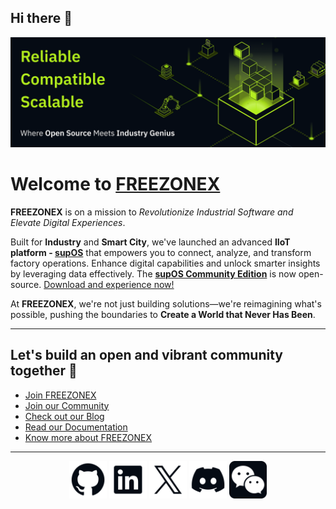 ## Hi there 👋
 ![iamge](image.png)
<br>
# Welcome to [FREEZONEX](https://your-freezonex-website.com)

**FREEZONEX** is on a mission to *Revolutionize Industrial Software and Elevate Digital Experiences*.

Built for **Industry** and **Smart City**, we've launched an advanced **IIoT platform - [supOS](https://your-supos-website.com)** that empowers you to connect, analyze, and transform factory operations. Enhance digital capabilities and unlock smarter insights by leveraging data effectively. The **[supOS Community Edition](https://github.com/your-org/supos-community-edition)** is now open-source. [Download and experience now!](https://github.com/your-org/supos-community-edition)

At **FREEZONEX**, we're not just building solutions—we're reimagining what's possible, pushing the boundaries to **Create a World that Never Has Been**.

---

## Let's build an open and vibrant community together 🚀

- [Join FREEZONEX](https://your-freezonex-website.com/join)
- [Join our Community](https://discord.com/invite/your-discord-link)
- [Check out our Blog](https://your-freezonex-website.com/blog)
- [Read our Documentation](https://your-freezonex-website.com/docs)
- [Know more about FREEZONEX](https://your-freezonex-website.com/about)

---
<!-- ## Connect with Us -->

<div align="center" dir="auto" >
  <a href="https://github.com/FREEZONEX"><img src="./githublogo/Logo--github.svg" width="60" height="60" alt="GitHub"></a>
  <a href="https://www.linkedin.com/company/91136833"><img src="./githublogo/Logo--linkedin.svg" width="60" height="60" alt="LinkedIn"></a>
  <a href="https://x.com/FreezoneX123"><img src="./githublogo/Logo--x.svg" width="60" height="60" alt="X"></a>
  <a href="https://discord.gg/G2zdNb52Vq"><img src="./githublogo/Logo--discord.svg" width="60" height="60" alt="Discord"></a>
  <a href="https://mp.weixin.qq.com/s/tbK1gFVWGJ_etliTDOBxtA"><img src="./githublogo/Subtract.svg" width="60" height="60" alt="weichat"></a>
</div>
<br>

